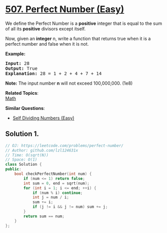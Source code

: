 # [507. Perfect Number (Easy)](https://leetcode.com/problems/perfect-number/)

<p>We define the Perfect Number is a <b>positive</b> integer that is equal to the sum of all its <b>positive</b> divisors except itself. 
</p>
Now, given an <b>integer</b> n, write a function that returns true when it is a perfect number and false when it is not.
<p></p>

<p><b>Example:</b><br>
</p><pre><b>Input:</b> 28
<b>Output:</b> True
<b>Explanation:</b> 28 = 1 + 2 + 4 + 7 + 14
</pre>
<p></p>

<p><b>Note:</b>
The input number <b>n</b> will not exceed 100,000,000. (1e8)
</p>

**Related Topics**:  
[Math](https://leetcode.com/tag/math/)

**Similar Questions**:
* [Self Dividing Numbers (Easy)](https://leetcode.com/problems/self-dividing-numbers/)

## Solution 1.

```cpp
// OJ: https://leetcode.com/problems/perfect-number/
// Author: github.com/lzl124631x
// Time: O(sqrt(N))
// Space: O(1)
class Solution {
public:
    bool checkPerfectNumber(int num) {
        if (num <= 1) return false;
        int sum = 0, end = sqrt(num);
        for (int i = 1; i <= end; ++i) {
            if (num % i) continue;
            int j = num / i;
            sum += i;
            if (j != i && j != num) sum += j;
        }
        return sum == num;
    }
};
```